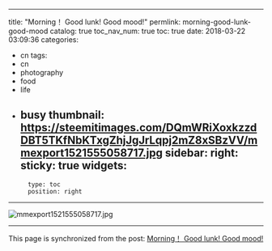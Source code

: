 
---
title: "Morning！ Good lunk! Good mood!"
permlink: morning-good-lunk-good-mood
catalog: true
toc_nav_num: true
toc: true
date: 2018-03-22 03:09:36
categories:
- cn
tags:
- cn
- photography
- food
- life
- busy
thumbnail: https://steemitimages.com/DQmWRiXoxkzzdDBT5TKfNbKTxgZhjJgJrLqpj2mZ8xSBzVV/mmexport1521555058717.jpg
sidebar:
    right:
        sticky: true
widgets:
    -
        type: toc
        position: right
---


![mmexport1521555058717.jpg](https://steemitimages.com/DQmWRiXoxkzzdDBT5TKfNbKTxgZhjJgJrLqpj2mZ8xSBzVV/mmexport1521555058717.jpg)

- - -

This page is synchronized from the post: [Morning！ Good lunk! Good mood!](https://steemit.com/@andrewma/morning-good-lunk-good-mood)
